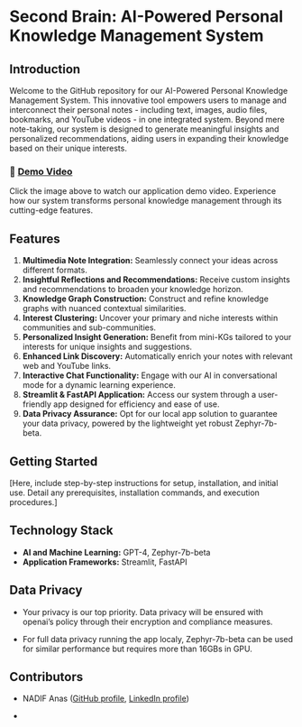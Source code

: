 # Second Brain: AI-Powered Personal Knowledge Management System

## Introduction

Welcome to the GitHub repository for our AI-Powered Personal Knowledge Management System. This innovative tool empowers users to manage and interconnect their personal notes - including text, images, audio files, bookmarks, and YouTube videos - in one integrated system. Beyond mere note-taking, our system is designed to generate meaningful insights and personalized recommendations, aiding users in expanding their knowledge based on their unique interests.

### 🎥 [Demo Video](https://youtu.be/A0mS4qxtamA)

Click the image above to watch our application demo video. Experience how our system transforms personal knowledge management through its cutting-edge features.

## Features

1. **Multimedia Note Integration:** Seamlessly connect your ideas across different formats.
2. **Insightful Reflections and Recommendations:** Receive custom insights and recommendations to broaden your knowledge horizon.
3. **Knowledge Graph Construction:** Construct and refine knowledge graphs with nuanced contextual similarities.
4. **Interest Clustering:** Uncover your primary and niche interests within communities and sub-communities.
5. **Personalized Insight Generation:** Benefit from mini-KGs tailored to your interests for unique insights and suggestions.
6. **Enhanced Link Discovery:** Automatically enrich your notes with relevant web and YouTube links.
7. **Interactive Chat Functionality:** Engage with our AI in conversational mode for a dynamic learning experience.
8. **Streamlit & FastAPI Application:** Access our system through a user-friendly app designed for efficiency and ease of use.
9. **Data Privacy Assurance:** Opt for our local app solution to guarantee your data privacy, powered by the lightweight yet robust Zephyr-7b-beta.

## Getting Started

[Here, include step-by-step instructions for setup, installation, and initial use. Detail any prerequisites, installation commands, and execution procedures.]

## Technology Stack

- **AI and Machine Learning:** GPT-4, Zephyr-7b-beta
- **Application Frameworks:** Streamlit, FastAPI

## Data Privacy

- Your privacy is our top priority. Data privacy will be ensured with openai’s policy through their encryption and compliance measures.

- For full data privacy running the app localy, Zephyr-7b-beta can be used for similar performance but requires more than 16GBs in GPU.

## Contributors

* NADIF Anas ([GitHub profile](https://github.com/anasnadif), [LinkedIn profile](https://www.linkedin.com/in/anas-nadif-52064b22b/))

* 
